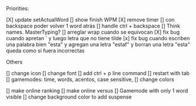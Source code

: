 Priorities: 

[X] update setActualWord 
[] show finish WPM
[X] remove timer
[] con backspace poder volver 1 word atrás 
[] handle ctrl + backspace
[] Think names. MasterTyping?
[] arreglar wrap cuando se equivocan
[X] fix bug cuando apretan ´ y luego letra que no tiene tilde
[x] fix bug cuando escriben una palabra bien "esta" y agregan una letra "estaf" y borran una letra "esta" queda como si fuera incorrectas

Others

[] change icon
[] change font
[] add ctrl + p line command
[] restart with tab
[] gamemodes: time, words, acentos, case sensitive, 
[] change colors

[] make online ranking
[] make online versus
[] Gamemode with only 1 word visible 
[] change background color to add suspense